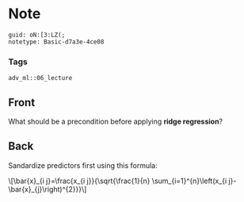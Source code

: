 # Note
```
guid: oN:[3:LZ(;
notetype: Basic-d7a3e-4ce08
```

### Tags
```
adv_ml::06_lecture
```

## Front
What should be a precondition before applying <b>ridge
regression</b>?

## Back
Sandardize predictors first using this formula:
<div>
  \[\bar{x}_{i j}=\frac{x_{i j}}{\sqrt{\frac{1}{n}
  \sum_{i=1}^{n}\left(x_{i j}-\bar{x}_{j}\right)^{2}}}\]
</div>
